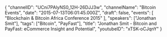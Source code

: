 {
    "channelID": "UCni7PAlyNS0_12H-26DJJ3w",
    "channelName": "Bitcoin Events",
    "date": "2015-07-13T06:01:45.000Z",
    "draft": false,
    "events": [
        "Blockchain & Bitcoin Africa Conference 2015"
    ],
    "speakers": ["Jonathan Smit"],
    "tags": ["Bitcoin", "PayFast"],
    "title": "Jonathan Smit - Bitcoin and PayFast: eCommerce Insight and Potential",
    "youtubeID": "xTSK-oCJqnY"
}
